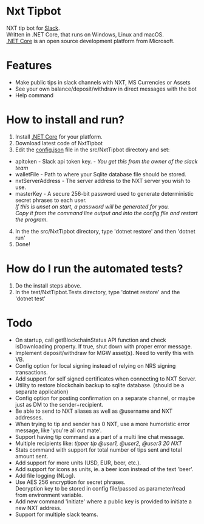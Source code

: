 # Nxt Tipbot
NXT tip bot for [Slack](https://slack.com/).  
Written in .NET Core, that runs on Windows, Linux and macOS.  
[.NET Core](https://www.microsoft.com/net/core/platform) is an open source development platform from Microsoft.

# Features
* Make public tips in slack channels with NXT, MS Currencies or Assets
* See your own balance/deposit/withdraw in direct messages with the bot
* Help command

# How to install and run?
1. Install [.NET Core](https://www.microsoft.com/net/core) for your platform.
2. Download latest code of NxtTipbot
3. Edit the [config.json](src/NxtTipbot/config.json) file in the src/NxtTipbot directory and set:
  * apitoken - Slack api token key. - *You get this from the owner of the slack team*
  * walletFile - Path to where your Sqlite database file should be stored.
  * nxtServerAddress - The server address to the NXT server you wish to use.
  * masterKey - A secure 256-bit password used to generate deterministic secret phrases to each user.  
  *If this is unset on start, a password will be generated for you.  
  Copy it from the command line output and into the config file and restart the program.*
4. In the the src/NxtTipbot directory, type 'dotnet restore' and then 'dotnet run'
5. Done!

# How do I run the automated tests?
1. Do the install steps above.
2. In the test/NxtTipbot.Tests directory, type 'dotnet restore' and the 'dotnet test'

# Todo
* On startup, call getBlockchainStatus API function and check isDownloading property. If true, shut down with proper error message.
* Implement deposit/withdraw for MGW asset(s). Need to verify this with VB.
* Config option for local signing instead of relying on NRS signing transactions.
* Add support for self signed certificates when connecting to NXT Server.
* Utility to restore blockchain backup to sqlite database. (should be a separate application)
* Config option for posting confirmation on a separate channel, or maybe just as DM to the sender+recipient.
* Be able to send to NXT aliases as well as @username and NXT addresses.
* When trying to tip and sender has 0 NXT, use a more humoristic error message, like 'you're all out mate'.
* Support having tip command as a part of a multi line chat message.
* Multiple recipients like: _tipper tip @user1, @user2, @user3 20 NXT_
* Stats command with support for total number of tips sent and total amount sent.
* Add support for more units (USD, EUR, beer, etc.).
* Add support for icons as units, ie. a beer icon instead of the text 'beer'.
* Add file logging (NLog).
* Use AES 256 encryption for secret phrases.  
  Decryption key to be stored in config file/passed as parameter/read from environment variable.
* Add new command 'initiate' where a public key is provided to initiate a new NXT address.
* Support for multiple slack teams.
